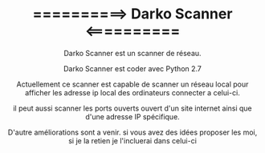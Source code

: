 <h1 align="center">==========> Darko Scanner <==========</h1>

<p align="center">Darko Scanner est un scanner de réseau.</p>

<p align="center">Darko Scanner est coder avec Python 2.7</p>

<p align="center">Actuellement ce scanner est capable de scanner un réseau local pour afficher les adresse ip local des ordinateurs connecter a celui-ci.</p>

<p align="center">il peut aussi scanner les ports ouverts ouvert d'un site internet ainsi que d'une adresse IP spécifique.</p>

<p align="center">D'autre améliorations sont a venir. si vous avez des idées proposer les moi, si je la retien je l'incluerai dans celui-ci</p>
